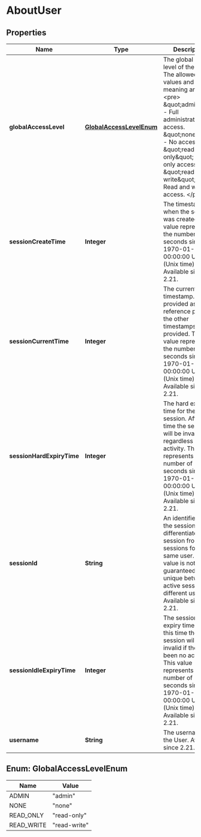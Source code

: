 
# AboutUser

## Properties
Name | Type | Description | Notes
------------ | ------------- | ------------- | -------------
**globalAccessLevel** | [**GlobalAccessLevelEnum**](#GlobalAccessLevelEnum) | The global access level of the User. The allowed values and their meaning are:  &lt;pre&gt; \&quot;admin\&quot; - Full administrative access. \&quot;none\&quot; - No access. \&quot;read-only\&quot; - Read only access. \&quot;read-write\&quot; - Read and write access. &lt;/pre&gt;  |  [optional]
**sessionCreateTime** | **Integer** | The timestamp of when the session was created. This value represents the number of seconds since 1970-01-01 00:00:00 UTC (Unix time). Available since 2.21. |  [optional]
**sessionCurrentTime** | **Integer** | The current server timestamp. This is provided as a reference point for the other timestamps provided. This value represents the number of seconds since 1970-01-01 00:00:00 UTC (Unix time). Available since 2.21. |  [optional]
**sessionHardExpiryTime** | **Integer** | The hard expiry time for the session. After this time the session will be invalid, regardless of activity. This value represents the number of seconds since 1970-01-01 00:00:00 UTC (Unix time). Available since 2.21. |  [optional]
**sessionId** | **String** | An identifier for the session to differentiate this session from other sessions for the same user. This value is not guaranteed to be unique between active sessions for different users. Available since 2.21. |  [optional]
**sessionIdleExpiryTime** | **Integer** | The session idle expiry time. After this time the session will be invalid if there has been no activity. This value represents the number of seconds since 1970-01-01 00:00:00 UTC (Unix time). Available since 2.21. |  [optional]
**username** | **String** | The username of the User. Available since 2.21. |  [optional]


<a name="GlobalAccessLevelEnum"></a>
## Enum: GlobalAccessLevelEnum
Name | Value
---- | -----
ADMIN | &quot;admin&quot;
NONE | &quot;none&quot;
READ_ONLY | &quot;read-only&quot;
READ_WRITE | &quot;read-write&quot;



